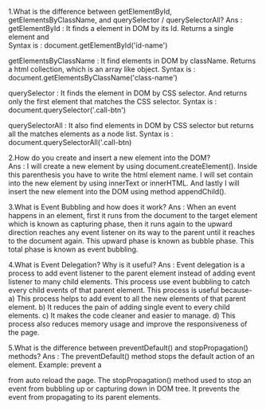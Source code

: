1.What is the difference between getElementById, getElementsByClassName, and querySelector / querySelectorAll?
Ans :   
getElementById : It finds a element in DOM by its Id. Returns a single element and        
Syntax is : document.getElementById('íd-name')

getElementsByClassName : It find elements in DOM by className. Returns a html collection,
which is  an array like object.
Syntax is : document.getElementsByClassName('class-name')

querySelector : It finds the element in DOM by CSS selector. And returns only the first 
element that matches the CSS selector.
Syntax is : document.querySelector('.call-btn')

querySelectorAll : It also find elements in DOM by CSS selector but returns all the matches          elements as a node list.
Syntax is : document.querySelectorAll('.call-btn)

2.How do you create and insert a new element into the DOM?      
Ans : I will create a new element by using document.createElement(). Inside this parenthesis you have to write the html element name.
I will set contain into the new element by using innerText or innerHTML.
And lastly I will insert the new element into the DOM using method appendChild().

3.What is Event Bubbling and how does it work?
Ans : When an event happens in an element, first it runs from the document to the target element which is known as capturing phase, then it runs again to the upward direction reaches any event listener on its way to the parent until it reaches to the document again. This upward phase is known as bubble phase. This total phase is known as event bubbling.

4.What is Event Delegation? Why is it useful?
Ans : Event delegation is a process to add event listener to the parent element instead of adding  event listener to many child elements. This process use event bubbling to catch every child events of that parent element.
This process is useful because-
a) This process helps to add event to all the new elements of that parent element.
b) It reduces the pain of adding single event to every child elements.
c) It makes the code cleaner and easier to manage.
d) This process also reduces memory usage and improve the responsiveness of the page.

5.What is the difference between preventDefault() and stopPropagation() methods?
Ans : The preventDefault() method stops the default action of an element. Example: prevent a <form> from auto reload the page.
The stopPropagation() method used to stop an event from bubbling up or capturing down in DOM tree. It prevents the event from propagating to its parent elements. 
